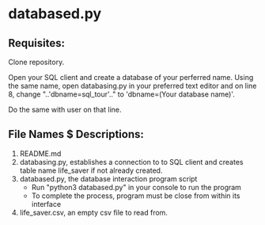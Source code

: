 # databased.py

## Requisites:
  Clone repository.

  Open your SQL client and create a database of your perferred name. Using the same name, open databasing.py in your preferred text editor and on line 8, change "..'dbname=sql_tour'.." to 'dbname=(Your database name)'.

  Do the same with user on that line.

## File Names $ Descriptions:

  1. README.md
  2. databasing.py, establishes a connection to to SQL client and creates table name life_saver if not already created.
  3. databased.py, the database interaction program script
      * Run "python3 databased.py" in your console to run the program
      * To complete the process, program must be close from within its interface
  4. life_saver.csv, an empty csv file to read from.
